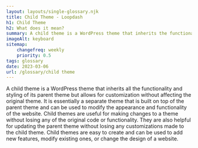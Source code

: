 ```yaml
--- 
layout: layouts/single-glossary.njk
title: Child Theme - Loopdash
h1: Child Theme
h2: What does it mean?
summary: A child theme is a WordPress theme that inherits the functionality and styling of its parent theme, allowing developers to make modifications without affecting the original codebase.
imageAlt: keyboard
sitemap:
	changefreq: weekly
	priority: 0.5
tags: glossary
date: 2023-03-06
url: /glossary/child theme
---
```


A child theme is a WordPress theme that inherits all the functionality and styling of its parent theme but allows for customization without affecting the original theme. It is essentially a separate theme that is built on top of the parent theme and can be used to modify the appearance and functionality of the website. Child themes are useful for making changes to a theme without losing any of the original code or functionality. They are also helpful for updating the parent theme without losing any customizations made to the child theme. Child themes are easy to create and can be used to add new features, modify existing ones, or change the design of a website.